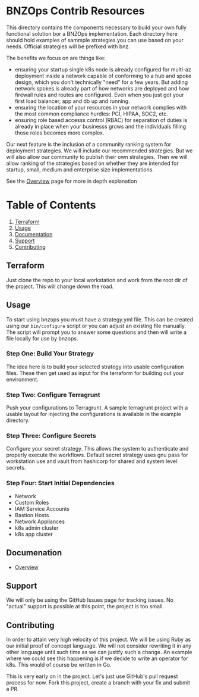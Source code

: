 
# BNZOps Contrib Resources

This directory contains the components necessary to build your own fully functional solution bor a BNZOps implementation.  Each directory here should hold examples of sammple strategies you can use based on your needs.  Official strategies will be prefixed with bnz.

The benefits we focus on are things like:

* ensuring your startup single k8s node is already configured for multi-az deployment inside a network capable of conforming to a hub and spoke design, which you don't technically "need" for a few years. But adding network spokes is already part of how networks are deployed and how firewall rules and routes are configured. Even when you just got your first load balancer, app and db up and running.
* ensuring the location of your resources in your network complies with the most common compliance hurdles: PCI, HIPAA, SOC2, etc.
* ensuring role based accesss control (RBAC) for separation of duties is already in place when your businesss grows and the individuals filling those roles becomes more complex.

Our next feature is the inclusion of a community ranking system for deployment strategies. We will include our recommended strategies. But we will also allow our community to publish their own strategies. Then we will allow ranking of the strategies based on whether they are intended for startup, small, medium and enterprise size implementations.

See the [Overview](doc/bnzops_overview.md) page for more in depth explanation

# Table of Contents

1. [Terraform](#terraform)
2. [Usage](#usage)
3. [Documentation](#documentation)
4. [Support](#support)
5. [Contributing](#contributing)

## Terraform

Just clone the repo to your local workstation and work from the root dir of the project. This will change down the road.

## Usage

To start using bnzops you must have a strategy.yml file. This can be created using our `bin/configure` script or you can adjust an existing file manually. The script will prompt you to answer some questions and then will write a file locally for use by bnzops.

### Step One: Build Your Strategy

The idea here is to build your selected strategy into usable configuration files.  These then get used as input for the terraform for building out your environment.

### Step Two: Configure Terragrunt

Push your configurations to Terragrunt.  A sample terragrunt project with a usable layout for injecting the configurations is available in the example directory.

### Step Three: Configure Secrets

Configure your secret strategy.  This allows the system to authenticate and properly execute the workflows. Default secret strategy uses gnu pass for workstation use and vault from hashicorp for shared and system level secrets.

### Step Four: Start Initial Dependencies

* Network
* Custom Roles
* IAM Service Accounts
* Bastion Hosts
* Network Appliances
* k8s admin cluster
* k8s app cluster

## Documenation

* [Overview](doc/bnzops_overview.md)

## Support

We will only be using the GitHub Issues page for tracking issues. No "actual" support is possible at this point, the project is too small.

## Contributing

In order to attain very high velocity of this project. We will be using Ruby as our initial proof of concept language. We will not consider rewriting it in any other language until such time as we can justify such a change. An example where we could see this happening is if we decide to write an operator for k8s. This would of course be written in Go.

This is very early on in the project. Let's just use GitHub's pull request process for now. Fork this project, create a branch with your fix and submit a PR.

